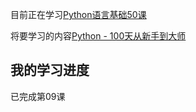 目前正在学习[Python语言基础50课](https://github.com/jackfrued/Python-Core-50-Courses)

将要学习的内容[Python - 100天从新手到大师](https://github.com/jackfrued/Python-100-Days)  

## 我的学习进度  
已完成第09课